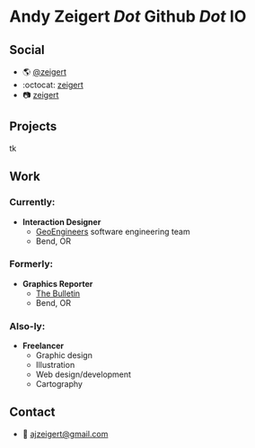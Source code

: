 # Andy Zeigert _Dot_ Github _Dot_ IO

## Social

- :earth_americas: [@zeigert](http://twitter.com/zeigert)
- :octocat: [zeigert](https://github.com/ajzeigert)
- :camera: [zeigert](https://www.instagram.com/zeigert/)

## Projects

tk

## Work

### Currently:

- **Interaction Designer**
  - [GeoEngineers](http://geoengineers.com/) software engineering team
  - Bend, OR

### Formerly:

- **Graphics Reporter**
  - [The Bulletin](http://www.bendbulletin.com)
  - Bend, OR

### Also-ly:

- **Freelancer**
  - Graphic design
  - Illustration
  - Web design/development
  - Cartography

## Contact

- :love_letter: [ajzeigert@gmail.com](mailto:ajzeigert@gmail.com)
